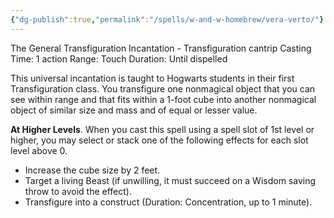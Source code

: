 ```yaml
---
{"dg-publish":true,"permalink":"/spells/w-and-w-homebrew/vera-verto/"}
---
```


The General Transfiguration Incantation - Transfiguration cantrip
Casting Time: 1 action
Range: Touch
Duration: Until dispelled

This universal incantation is taught to Hogwarts students in their first Transfiguration class. You transfigure one nonmagical object that you can see within range and that fits within a 1-foot cube into another nonmagical object of similar size and mass and of equal or lesser value.

**At Higher Levels**. When you cast this spell using a spell slot of 1st level or higher, you may select or stack one of the following effects for each slot level above 0.

- Increase the cube size by 2 feet.
- Target a living Beast (if unwilling, it must succeed on a Wisdom saving throw to avoid the effect).
- Transfigure into a construct (Duration: Concentration, up to 1 minute).